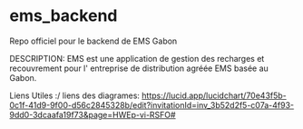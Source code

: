 # ems_backend

Repo officiel pour le backend de EMS Gabon

DESCRIPTION:
EMS est une application de gestion des recharges et recouvrement pour l' entreprise de distribution agréée EMS basée au Gabon.

Liens Utiles :/
liens des diagrames: https://lucid.app/lucidchart/70e43f5b-0c1f-41d9-9f00-d56c2845328b/edit?invitationId=inv_3b52d2f5-c07a-4f93-9dd0-3dcaafa19f73&page=HWEp-vi-RSFO#
